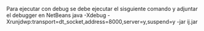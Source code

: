 Para ejecutar con debug se debe ejecutar el sisguiente comando y adjuntar el debugger en NetBeans
java -Xdebug -Xrunjdwp:transport=dt_socket,address=8000,server=y,suspend=y -jar ij.jar
